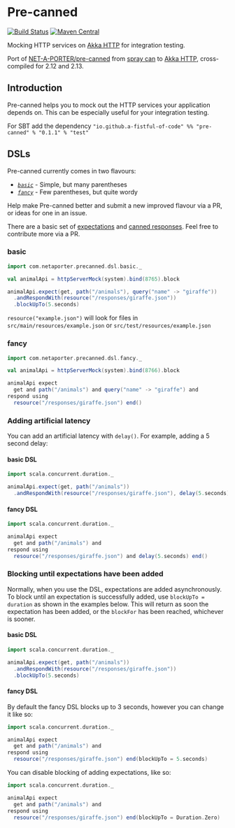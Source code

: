 Pre-canned
==========

[![Build Status](https://travis-ci.org/a-fistful-of-code/pre-canned.svg?branch=master)](https://travis-ci.org/a-fistful-of-code/pre-canned)
[![Maven Central](https://img.shields.io/maven-central/v/io.github.a-fistful-of-code/pre-canned_2.13.svg)](https://maven-badges.herokuapp.com/maven-central/io.github.a-fistful-of-code/pre-canned_2.13)

Mocking HTTP services on [Akka HTTP](http://doc.akka.io/docs/akka-http/current/scala/http)
for integration testing.

Port of [NET-A-PORTER/pre-canned](https://github.com/NET-A-PORTER/pre-canned)
from [spray can](http://spray.io) to [Akka HTTP](http://doc.akka.io/docs/akka-http/current/scala/http),
cross-compiled for 2.12 and 2.13.

Introduction
------------

Pre-canned helps you to mock out the HTTP services your application depends on. This can be especially useful
for your integration testing.

For SBT add the dependency `"io.github.a-fistful-of-code" %% "pre-canned" % "0.1.1" % "test"`

DSLs
----

Pre-canned currently comes in two flavours:

 * *[`basic`](#basic)* - Simple, but many parentheses
 * *[`fancy`](#fancy)* - Few parentheses, but quite wordy

Help make Pre-canned better and submit a new improved flavour via a PR, or ideas for one in an issue.

There are a basic set of
[expectations](https://github.com/a-fistful-of-code/pre-canned/blob/master/src/main/scala/com/netaporter/precanned/Expectations.scala)
and
[canned responses](https://github.com/a-fistful-of-code/pre-canned/blob/master/src/main/scala/com/netaporter/precanned/CannedResponses.scala).
Feel free to contribute more via a PR.

### basic

```scala
import com.netaporter.precanned.dsl.basic._

val animalApi = httpServerMock(system).bind(8765).block

animalApi.expect(get, path("/animals"), query("name" -> "giraffe"))
  .andRespondWith(resource("/responses/giraffe.json"))
  .blockUpTo(5.seconds)
```

`resource("example.json")` will look for files in `src/main/resources/example.json` or `src/test/resources/example.json`

### fancy

```scala
import com.netaporter.precanned.dsl.fancy._

val animalApi = httpServerMock(system).bind(8766).block

animalApi expect
  get and path("/animals") and query("name" -> "giraffe") and
respond using
  resource("/responses/giraffe.json") end()
```

### Adding artificial latency

You can add an artificial latency with `delay()`. For example, adding a 5 second delay:

#### basic DSL

```scala
import scala.concurrent.duration._

animalApi.expect(get, path("/animals"))
  .andRespondWith(resource("/responses/giraffe.json"), delay(5.seconds))
```

#### fancy DSL

```scala
import scala.concurrent.duration._

animalApi expect
  get and path("/animals") and
respond using
  resource("/responses/giraffe.json") and delay(5.seconds) end()
```

### Blocking until expectations have been added

Normally, when you use the DSL, expectations are added asynchronously.
To block until an expectation is successfully added, use `blockUpTo = duration`
as shown in the examples below. This will return as soon the expectation has
been added, or the `blockFor` has been reached, whichever is sooner.

#### basic DSL

```scala
import scala.concurrent.duration._

animalApi.expect(get, path("/animals"))
  .andRespondWith(resource("/responses/giraffe.json"))
  .blockUpTo(5.seconds)
```

#### fancy DSL

By default the fancy DSL blocks up to 3 seconds, however you can change it like so:

```scala
import scala.concurrent.duration._

animalApi expect
  get and path("/animals") and
respond using
  resource("/responses/giraffe.json") end(blockUpTo = 5.seconds)
```

You can disable blocking of adding expectations, like so:

```scala
import scala.concurrent.duration._

animalApi expect
  get and path("/animals") and
respond using
  resource("/responses/giraffe.json") end(blockUpTo = Duration.Zero)
```
